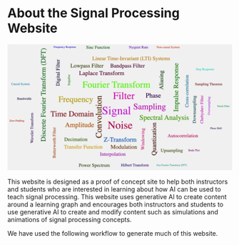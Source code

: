# About the Signal Processing Website

![](img/wordcloud.png)

This website is designed as a proof of concept site to help both instructors and students who are interested in learning about how AI can be used to teach signal processing.  This
website uses generative AI to create content around a learning graph and encourages both instructors
and students to use generative AI to create and modify
content such as simulations and animations of signal processing
concepts.

We have used the following workflow to generate much of this website.

